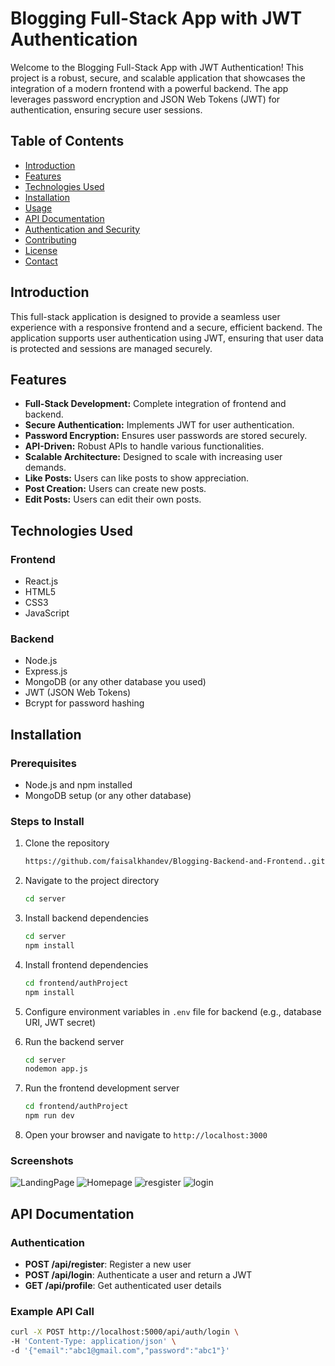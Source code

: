 # Blogging Full-Stack App with JWT Authentication

Welcome to the Blogging Full-Stack App with JWT Authentication! This project is a robust, secure, and scalable application that showcases the integration of a modern frontend with a powerful backend. The app leverages password encryption and JSON Web Tokens (JWT) for authentication, ensuring secure user sessions.

## Table of Contents

- [Introduction](#introduction)
- [Features](#features)
- [Technologies Used](#technologies-used)
- [Installation](#installation)
- [Usage](#usage)
- [API Documentation](#api-documentation)
- [Authentication and Security](#authentication-and-security)
- [Contributing](#contributing)
- [License](#license)
- [Contact](#contact)

## Introduction

This full-stack application is designed to provide a seamless user experience with a responsive frontend and a secure, efficient backend. The application supports user authentication using JWT, ensuring that user data is protected and sessions are managed securely.

## Features

- **Full-Stack Development:** Complete integration of frontend and backend.
- **Secure Authentication:** Implements JWT for user authentication.
- **Password Encryption:** Ensures user passwords are stored securely.
- **API-Driven:** Robust APIs to handle various functionalities.
- **Scalable Architecture:** Designed to scale with increasing user demands.
- **Like Posts:** Users can like posts to show appreciation.
- **Post Creation:** Users can create new posts.
- **Edit Posts:** Users can edit their own posts.

## Technologies Used

### Frontend

- React.js
- HTML5
- CSS3
- JavaScript

### Backend

- Node.js
- Express.js
- MongoDB (or any other database you used)
- JWT (JSON Web Tokens)
- Bcrypt for password hashing

## Installation

### Prerequisites

- Node.js and npm installed
- MongoDB setup (or any other database)

### Steps to Install

1. Clone the repository
    ```sh
    https://github.com/faisalkhandev/Blogging-Backend-and-Frontend..git
    ```
2. Navigate to the project directory
    ```sh
    cd server
    ```
3. Install backend dependencies
    ```sh
    cd server
    npm install
    ```
4. Install frontend dependencies
    ```sh
    cd frontend/authProject
    npm install
    ```
5. Configure environment variables in `.env` file for backend (e.g., database URI, JWT secret)

6. Run the backend server
    ```sh
    cd server
    nodemon app.js
    ```
7. Run the frontend development server
    ```sh
    cd frontend/authProject
    npm run dev
    ```


3. Open your browser and navigate to `http://localhost:3000`

### Screenshots

![LandingPage](https://github.com/user-attachments/assets/e46cde44-66ed-4581-9ebb-0825f3fd509b)
![Homepage](https://github.com/user-attachments/assets/51625cbf-6c74-4b43-8396-f680649ff3e3)
![resgister](https://github.com/user-attachments/assets/6224b526-0710-4f2c-be72-035a7ab60c3d)
![login](https://github.com/user-attachments/assets/03b9acf9-a015-41c3-987a-a97b19f0ab8b)


## API Documentation

### Authentication

- **POST /api/register**: Register a new user
- **POST /api/login**: Authenticate a user and return a JWT
- **GET /api/profile**: Get authenticated user details

### Example API Call

```sh
curl -X POST http://localhost:5000/api/auth/login \
-H 'Content-Type: application/json' \
-d '{"email":"abc1@gmail.com","password":"abc1"}'
